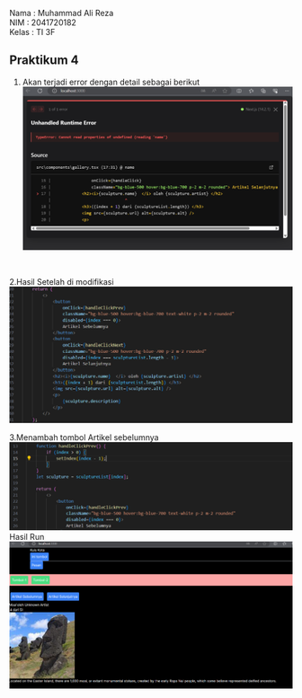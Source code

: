 Nama : Muhammad Ali Reza <br>
NIM : 2041720182 <br>
Kelas : TI 3F <br>

## Praktikum 4

1. Akan terjadi error dengan detail sebagai berikut
![Screenshoot](images/img1.png)
<br>

2.Hasil Setelah di modifikasi
![Screenshoot](images/img2.png)
<br>

3.Menambah tombol Artikel sebelumnya
![Screenshoot](images/img3.png)
<br>
Hasil Run
![Screenshoot](images/img4.png)
<br>